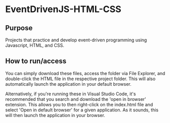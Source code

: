 # EventDrivenJS-HTML-CSS
Purpose
------------
Projects that practice and develop event-driven programming using Javascript, HTML, and CSS. 

How to run/access
------------
You can simply download these files, access the folder via File Explorer, and double-click the HTML file in the respective project folder. This will also automatically launch the application in your default browser. 

Alternatively, if you're running these in Visual Studio Code, it's recommended that you search and download the 'open in browser' extension. 
This allows you to then right-click on the index.html file and select 'Open in default browser' for a given application. 
As it sounds, this will then launch the application in your browser. 
